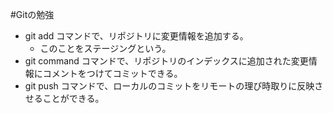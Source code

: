#Gitの勉強

- git add コマンドで、リポジトリに変更情報を追加する。
  - このことをステージングという。
- git command コマンドで、リポジトリのインデックスに追加された変更情報にコメントをつけてコミットできる。
- git push コマンドで、ローカルのコミットをリモートの理ぴ時取りに反映させることができる。  